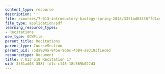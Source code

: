 ```yaml
---
content_type: resource
description: ''
file: /courses/7-013-introductory-biology-spring-2018/3351ad03358ffd1cc14818d569b022d3_MIT7_013s18R17Q.pdf
file_type: application/pdf
learning_resource_types:
- Recitations
ocw_type: OCWFile
parent_title: Recitations
parent_type: CourseSection
parent_uid: 75da904a-845e-966c-4b84-a93193f1eced
resourcetype: Document
title: 7.013 S18 Recitation 17
uid: 3351ad03-358f-fd1c-c148-18d569b022d3
---
```

